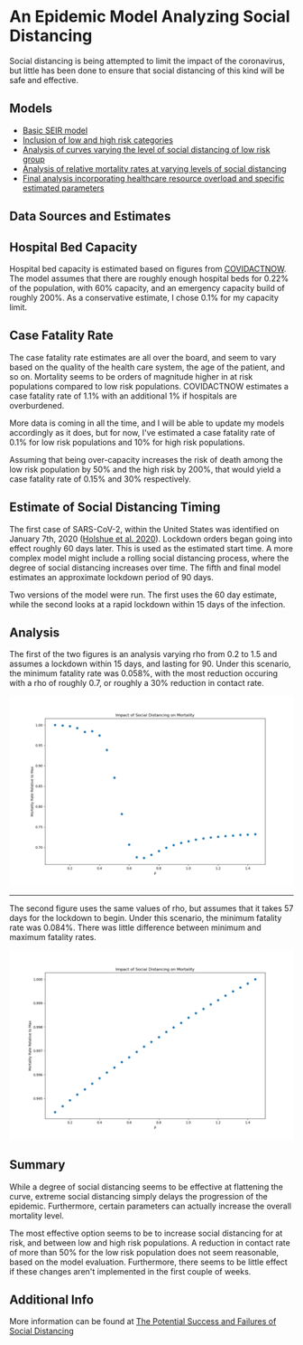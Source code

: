 # An Epidemic Model Analyzing Social Distancing

Social distancing is being attempted to limit the impact of the coronavirus, but little has been done to ensure that social distancing of this kind will be safe and effective.

## Models
- [Basic SEIR model](https://github.com/dgoldman0/socialdistancing/blob/master/seir.py)
- [Inclusion of low and high risk categories](https://github.com/dgoldman0/socialdistancing/blob/master/seir2.py)
- [Analysis of curves varying the level of social distancing of low risk group](https://github.com/dgoldman0/socialdistancing/blob/master/seir3.py)
- [Analysis of relative mortality rates at varying levels of social distancing](https://github.com/dgoldman0/socialdistancing/blob/master/seir4.py)
- [Final analysis incorporating healthcare resource overload and specific estimated parameters](https://github.com/dgoldman0/socialdistancing/blob/master/seir5.py)

## Data Sources and Estimates

## Hospital Bed Capacity

Hospital bed capacity is estimated based on figures from [COVIDACTNOW](https://covidactnow.org/). The model assumes that there are roughly enough hospital beds for 0.22% of the population, with 60% capacity, and an emergency capacity build of roughly 200%. As a conservative estimate, I chose 0.1% for my capacity limit.

## Case Fatality Rate

The case fatality rate estimates are all over the board, and seem to vary based on the quality of the health care system, the age of the patient, and so on. Mortality seems to be orders of magnitude higher in at risk populations compared to low risk populations. COVIDACTNOW estimates a case fatality rate of 1.1% with an additional 1% if hospitals are overburdened.

More data is coming in all the time, and I will be able to update my models accordingly as it does, but for now, I've estimated a case fatality rate of 0.1% for low risk populations and 10% for high risk populations.

Assuming that being over-capacity increases the risk of death among the low risk population by 50% and the high risk by 200%, that would yield a case fatality rate of 0.15% and 30% respectively.

## Estimate of Social Distancing Timing

The first case of SARS-CoV-2, within the United States was identified on January 7th, 2020 ([Holshue et al. 2020](https://www.nejm.org/doi/full/10.1056/NEJMoa2001191)). Lockdown orders began going into effect roughly 60 days later. This is used as the estimated start time. A more complex model might include a rolling social distancing process, where the degree of social distancing increases over time. The fifth and final model estimates an approximate lockdown period of 90 days.

Two versions of the model were run. The first uses the 60 day estimate, while the second looks at a rapid lockdown within 15 days of the infection.

## Analysis

The first of the two figures is an analysis varying rho from 0.2 to 1.5 and assumes a lockdown within 15 days, and lasting for 90. Under this scenario, the minimum fatality rate was 0.058%, with the most reduction occuring with a rho of roughly 0.7, or roughly a 30% reduction in contact rate.

![Graphical Analysis: Delayed Lockdown](/Figure_1.png "Delayed Lockdown")

---

The second figure uses the same values of rho, but assumes that it takes 57 days for the lockdown to begin. Under this scenario, the minimum fatality rate was 0.084%. There was little difference between minimum and maximum fatality rates.

![Graphical Analysis: Delayed Lockdown](/Figure_2.png "Delayed Lockdown")

## Summary

While a degree of social distancing seems to be effective at flattening the curve, extreme social distancing simply delays the progression of the epidemic. Furthermore, certain parameters can actually increase the overall mortality level.

The most effective option seems to be to increase social distancing for at risk, and between low and high risk populations. A reduction in contact rate of more than 50% for the low risk population does not seem reasonable, based on the model evaluation. Furthermore, there seems to be little effect if these changes aren't implemented in the first couple of weeks.

## Additional Info
More information can be found at [The Potential Success and Failures of Social Distancing](https://vocal.media/longevity/the-potential-success-and-failures-of-social-distancing)
